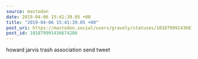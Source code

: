 ```yaml
---
source: mastodon
date: 2019-04-06 15:41:39.05 +00
title: "2019-04-06 15:41:39.05 +00"
post_uri: https://mastodon.social/users/gravely/statuses/101879991436674286
post_id: 101879991436674286
---
```

howard jarvis trash association send tweet


